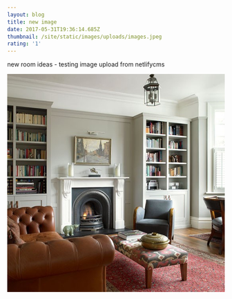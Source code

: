 ```yaml
---
layout: blog
title: new image
date: 2017-05-31T19:36:14.685Z
thumbnail: /site/static/images/uploads/images.jpeg
rating: '1'
---
```

new room ideas - testing image upload from netlifycms

![room2](/site/static/images/uploads/chandelier-glass-covering-interior-small-living-room-storage-ideas-brown-soft-glossy-button.jpg)
